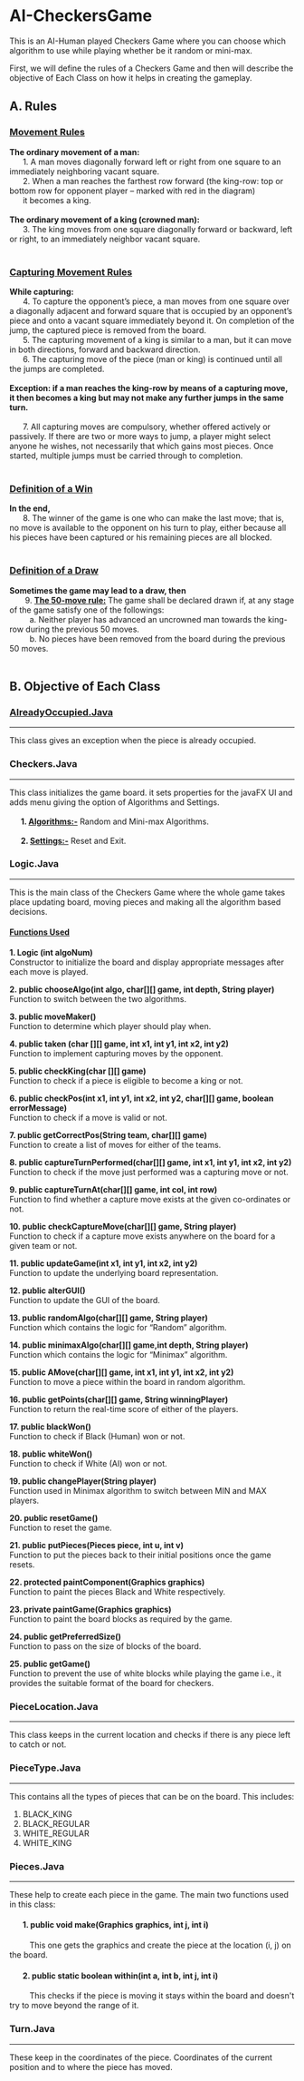 # AI-CheckersGame
This is an AI-Human played Checkers Game where you can choose which algorithm to use while playing whether be it random or mini-max.

First, we will define the rules of a Checkers Game and then will describe the objective of Each Class on how it helps in creating the gameplay.

## A. Rules

### <ins>Movement Rules</ins>
 **The ordinary movement of a man:**<br />
   &nbsp;&nbsp;&nbsp;&nbsp;&nbsp;&nbsp;1. A man moves diagonally forward left or right from one square to an immediately
           neighboring vacant square.<br />
   &nbsp;&nbsp;&nbsp;&nbsp;&nbsp;&nbsp;2. When a man reaches the farthest row forward (the king-row: top or bottom row
          for opponent player – marked with red in the diagram)</br>&nbsp;&nbsp;&nbsp;&nbsp;&nbsp;&nbsp;it becomes a king.<br /><br />
 **The ordinary movement of a king (crowned man):**<br />
    &nbsp;&nbsp;&nbsp;&nbsp;&nbsp;&nbsp;3. The king moves from one square diagonally forward or backward, left or right, to
       an immediately neighbor vacant square.<br /><br />

### <ins>Capturing Movement Rules</ins><br />
**While capturing:**<br />
    &nbsp;&nbsp;&nbsp;&nbsp;&nbsp;&nbsp;4. To capture the opponent’s piece, a man moves from one square over a diagonally adjacent and forward square that is occupied by an opponent’s piece and onto a
        vacant square immediately beyond it. On completion of the jump, the captured piece is removed from the board.<br />
    &nbsp;&nbsp;&nbsp;&nbsp;&nbsp;&nbsp;5. The capturing movement of a king is similar to a man, but it can move in both directions, forward and backward direction.<br />
    &nbsp;&nbsp;&nbsp;&nbsp;&nbsp;&nbsp;6. The capturing move of the piece (man or king) is continued until all the jumps are completed.<br /><br />
**Exception: if a man reaches the king-row by means of a capturing move, it then becomes
a king but may not make any further jumps in the same turn.**<br /><br />
    &nbsp;&nbsp;&nbsp;&nbsp;&nbsp;&nbsp;7. All capturing moves are compulsory, whether offered actively or passively. If there are two or more ways to jump, a player might select anyone he wishes, not necessarily that which gains most pieces. Once started, multiple jumps must be carried through to completion.<br /><br />
        
### <ins>Definition of a Win</ins>

**In the end,**<br />
     &nbsp;&nbsp;&nbsp;&nbsp;&nbsp;&nbsp;8. The winner of the game is one who can make the last move; that is, no move is
available to the opponent on his turn to play, either because all his pieces have
been captured or his remaining pieces are all blocked.<br /><br />
### <ins>Definition of a Draw</ins>

**Sometimes the game may lead to a draw, then**<br />
    &nbsp;&nbsp;&nbsp;&nbsp;&nbsp;&nbsp; 9. **<ins>The 50-move rule:</ins>** The game shall be declared drawn if, at any stage of the game
         satisfy one of the followings:<br />
      &nbsp;&nbsp;&nbsp;&nbsp;&nbsp;&nbsp;&nbsp;&nbsp; a. Neither player has advanced an uncrowned man towards the king-row
during the previous 50 moves.<br />
      &nbsp;&nbsp;&nbsp;&nbsp;&nbsp;&nbsp;&nbsp;&nbsp; b. No pieces have been removed from the board during the previous 50
moves.<br /><br />

## B. Objective of Each Class

### [AlreadyOccupied.Java](https://github.com/blank0826/AI-CheckersGame/blob/master/AlreadyOccupiedException.java)
----
This class gives an exception when the piece is already occupied.<br />

### Checkers.Java
----
This class initializes the game board. it sets properties for the javaFX UI and adds menu giving the option of Algorithms and Settings.<br /><br />
**&nbsp;&nbsp;&nbsp;&nbsp;&nbsp;&nbsp;1. <ins>Algorithms:-</ins>** Random and Mini-max Algorithms.<br /><br/>
**&nbsp;&nbsp;&nbsp;&nbsp;&nbsp;&nbsp;2. <ins>Settings:-</ins>** Reset and Exit.<br />

### Logic.Java
----
This is the main class of the Checkers Game where the whole game takes place updating board, moving pieces and making all the algorithm based decisions.

#### <ins>Functions Used</ins>
**1.	Logic (int algoNum)**<br />
Constructor to initialize the board and display appropriate messages after each move is played.

**2.	public chooseAlgo(int algo, char[][] game, int depth, String player)**<br />
Function to switch between the two algorithms.

**3.	public moveMaker()**<br />
Function to determine which player should play when.

**4.	public taken (char [][] game, int x1, int y1, int x2, int y2)**<br />
Function to implement capturing moves by the opponent.

**5.	public checkKing(char [][] game)**<br />
Function to check if a piece is eligible to become a king or not.

**6.	public checkPos(int x1, int y1, int x2, int y2, char[][] game, boolean errorMessage)**<br />
Function to check if a move is valid or not.

**7.	public getCorrectPos(String team, char[][] game)**<br />
Function to create a list of moves for either of the teams.

**8.	public captureTurnPerformed(char[][] game, int x1, int y1, int x2, int y2)**<br />
Function to check if the move just performed was a capturing move or not.

**9.	public captureTurnAt(char[][] game, int col, int row)**<br />
Function to find whether a capture move exists at the given co-ordinates or not.

**10.	public checkCaptureMove(char[][] game, String player)**<br />
Function to check if a capture move exists anywhere on the board for a given team or not.

**11.	public updateGame(int x1, int y1, int x2, int y2)**<br />
Function to update the underlying board representation.

**12.	public alterGUI()**<br />
Function to update the GUI of the board.

**13.	public randomAlgo(char[][] game, String player)**<br />
Function which contains the logic for “Random” algorithm.

**14.	public minimaxAlgo(char[][] game,int depth, String player)**<br />
Function which contains the logic for “Minimax” algorithm.

**15.	public AMove(char[][] game, int x1, int y1, int x2, int y2)**<br />
Function to move a piece within the board in random algorithm.

**16.	public getPoints(char[][] game, String winningPlayer)**<br />
Function to return the real-time score of either of the players.

**17.	public blackWon()**<br />
Function to check if Black (Human) won or not.

**18.	public whiteWon()**<br />
Function to check if White (AI) won or not.

**19.	public changePlayer(String player)**<br />
Function used in Minimax algorithm to switch between MIN and MAX players.

**20.	public resetGame()**<br />
Function to reset the game.

**21.	public putPieces(Pieces piece, int u, int v)**<br />
Function to put the pieces back to their initial positions once the game resets.

**22.	protected paintComponent(Graphics graphics)**<br />
Function to paint the pieces Black and White respectively.

**23.	private paintGame(Graphics graphics)**<br />
Function to paint the board blocks as required by the game.

**24.	public getPreferredSize()**<br />
Function to pass on the size of blocks of the board.

**25.	public getGame()**<br />
Function to prevent the use of white blocks while playing the game i.e., it provides the suitable format of the board for checkers.


### PieceLocation.Java
----
This class keeps in the current location and checks if there is any piece left to catch or not.

### PieceType.Java
----
This contains all the types of pieces that can be on the board. This includes:<br />
1. BLACK_KING
2. BLACK_REGULAR
3. WHITE_REGULAR
4. WHITE_KING

### Pieces.Java
----
These help to create each piece in the game. The main two functions used in this class:
####  &nbsp;&nbsp;&nbsp;&nbsp;&nbsp;&nbsp; 1. public void make(Graphics graphics, int j, int i)
&nbsp;&nbsp;&nbsp;&nbsp;&nbsp;&nbsp;&nbsp;&nbsp;   This one gets the graphics and create the piece at the location (i, j) on the board.

#### &nbsp;&nbsp;&nbsp;&nbsp;&nbsp;&nbsp; 2. public static boolean within(int a, int b, int j, int i)
&nbsp;&nbsp;&nbsp;&nbsp;&nbsp;&nbsp;&nbsp;&nbsp;   This checks if the piece is moving it stays within the board and doesn't try to move beyond the range of it.

### Turn.Java
----
These keep in the coordinates of the piece. Coordinates of the current position and to where the piece has moved.
